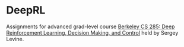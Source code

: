 # DeepRL

Assignments for advanced grad-level course [Berkeley CS 285: Deep Reinforcement Learning, Decision Making, and Control](http://rail.eecs.berkeley.edu/deeprlcourse/) held by Sergey Levine.
